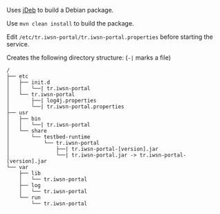 
Uses [jDeb](https://github.com/tcurdt/jdeb) to build a Debian package.

Use ``mvn clean install`` to build the package.

Edit ``/etc/tr.iwsn-portal/tr.iwsn-portal.properties`` before starting the service.

Creates the following directory structure:
(``-|`` marks a file)
```
/
├── etc
│   ├── init.d
│   │   └──| tr.iwsn-portal
│   └── tr.iwsn-portal
│       ├──| log4j.properties
│       └──| tr.iwsn-portal.properties
├── usr
│   ├── bin
│   │   └──| tr.iwsn-portal
│   └── share
│       └── testbed-runtime
│           └── tr.iwsn-portal
│               ├──| tr.iwsn-portal-[version].jar
│               └──| tr.iwsn-portal.jar -> tr.iwsn-portal-[version].jar
└── var
    ├── lib
    │   └── tr.iwsn-portal
    ├── log
    │   └── tr.iwsn-portal
    └── run
        └── tr.iwsn-portal

```